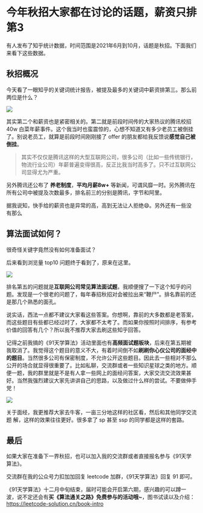# 今年秋招大家都在讨论的话题，薪资只排第3

有人发布了知乎统计数据，时间范围是2021年6月到10月，话题是秋招。下面我们来看下这些数据。

## 秋招概况

今天看了一眼知乎的关键词统计报告，被提及最多的关键词中薪资排第三。那么前两位是什么？

![](https://tva1.sinaimg.cn/large/008i3skNly1gwlk8569w1j30u011o0xg.jpg)

其实第二个和薪资也是紧密相关的。第二就是前段时间传的大家热议的腾讯校招 40w 白菜年薪事件。这个我当时也蛮震惊的，心想不知道又有多少老员工被倒挂了。别说老员工，就算是前段时间刚刚接了 offer 的朋友都给我反馈说**感觉自己被倒挂**。

> 其实不仅仅是腾讯这样的大型互联网公司，很多公司（比如一些传统银行，物流行业公司）年薪普遍变得很高，反正比我当时高多了。只不过互联网公司显得尤为严重。

另外腾讯还公布了 **养老制度**，**平均月薪8w+** 等新闻，可谓风靡一时。另外腾讯在所有公司中被提及次数最多，排名前三的分别是腾讯，字节和阿里。

据我说知，快手给的薪资也是异常的高，高到无法让人拒绝😄。另外还有一些没有那么

## 算法面试如何？

很奇怪关键字竟然没有如何准备面试？

后来看到浏览量 top10 问题终于看到了，原来在这里。

![](https://tva1.sinaimg.cn/large/008i3skNly1gwlj2ut6eoj30u010ojw9.jpg)

排名第五的问题就是**互联网公司常见算法面试题**，我顺便搜了一下这个知乎的问题。发现是一个很老的问题了，每年春招秋招对会被拉出来“鞭尸”。排名靠前的还是那几个熟悉的面孔。

说实话，西法一点都不建议大家看这些答案。你想啊，靠前的大多数都是老答案，而这些题目有些都已经过时了，大家都不太考了。而如果你按照时间排序，有参考价值的回答有几个？所以我不推荐大家去刷这些知乎回答。

记得之前我搞的《91天学算法》活动里面也有**高频面试题板块**，后来在第五期被我取消了。我觉得这个题目的意义不大，有着时间倒不如**刷刷你心仪公司的面经中的题目**。当然很多公司有保密制度，不允许公开这些题目。因此去一些相对不那么公开的场合就显得很重要了。比如私聊，交流群或者一些知识星球之类的地方。顺便一题，我的群里就是不是有人拿一些网上的面经问答案，大家交流交流效果甚好。当然我强烈建议大家先讲讲自己的思路，以及做过什么样的尝试。不要做伸手党！

![](https://tva1.sinaimg.cn/large/008i3skNly1gwlk98vusxj30lq0c0js6.jpg)

关于面经，我更推荐大家去牛客，一亩三分地这样的社区看，然后和其他同学交流题  解，这样的效果往往更好。很多拿了 sp 甚至 ssp 的同学都是这样的套路。

## 最后

如果大家在准备下一界秋招，也可以加入我的交流群或者直接报名参与《91天学算法》。

交流群在我的公众号力扣加加回复 leetcode 加群，《91天学算法》回复 91 即可。

《91天学算法》十二月中旬结束，届时可能会开启第六期，感兴趣的可以蹲一波，说不定还会有**买《算法通关之路》免费参与的活动哦~**，图书试读以及介绍：https://leetcode-solution.cn/book-intro